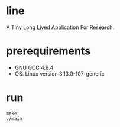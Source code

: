 # line
A Tiny Long Lived Application For Research.

# prerequirements
 * GNU GCC 4.8.4
 * OS: Linux version 3.13.0-107-generic

# run
```bashscript
make
./main
```
